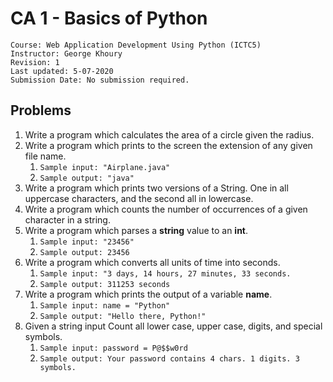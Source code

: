 # CA 1 - Basics of Python

	Course: Web Application Development Using Python (ICTC5)
	Instructor: George Khoury
	Revision: 1
	Last updated: 5-07-2020
	Submission Date: No submission required.

## Problems

1. Write a program which calculates the area of a circle given the radius.
2. Write a program which prints to the screen the extension of any given file name. 
   1. `Sample input: "Airplane.java"`
   2. `Sample output: "java"`
3. Write a program which prints two versions of a String. One in all uppercase characters, and the second all in lowercase.
4. Write a program which counts the number of occurrences of a given character in a string.
5. Write a program which parses a **string** value to an **int**.
   1. `Sample input: "23456"`
   2. `Sample output: 23456`
6. Write a program which converts all units of time into seconds. 
   1. `Sample input: "3 days, 14 hours, 27 minutes, 33 seconds.`
   2. `Sample output: 311253 seconds`
7. Write a program which prints the output of a variable **name**.
   1. `Sample input: name = "Python"`
   2. `Sample output: "Hello there, Python!"`
8. Given a string input Count all lower case, upper case, digits, and special symbols.
   1. `Sample input: password = P@$$w0rd`
   2. `Sample output: Your password contains 4 chars. 1 digits. 3 symbols.`
